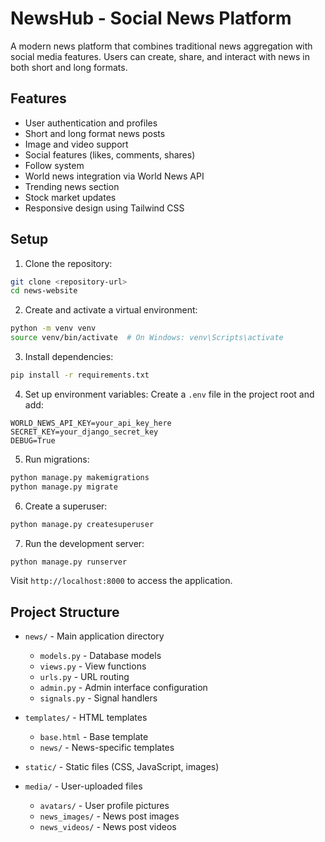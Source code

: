 # NewsHub - Social News Platform

A modern news platform that combines traditional news aggregation with social media features. Users can create, share, and interact with news in both short and long formats.

## Features

- User authentication and profiles
- Short and long format news posts
- Image and video support
- Social features (likes, comments, shares)
- Follow system
- World news integration via World News API
- Trending news section
- Stock market updates
- Responsive design using Tailwind CSS

## Setup

1. Clone the repository:
```bash
git clone <repository-url>
cd news-website
```

2. Create and activate a virtual environment:
```bash
python -m venv venv
source venv/bin/activate  # On Windows: venv\Scripts\activate
```

3. Install dependencies:
```bash
pip install -r requirements.txt
```

4. Set up environment variables:
Create a `.env` file in the project root and add:
```
WORLD_NEWS_API_KEY=your_api_key_here
SECRET_KEY=your_django_secret_key
DEBUG=True
```

5. Run migrations:
```bash
python manage.py makemigrations
python manage.py migrate
```

6. Create a superuser:
```bash
python manage.py createsuperuser
```

7. Run the development server:
```bash
python manage.py runserver
```

Visit `http://localhost:8000` to access the application.

## Project Structure

- `news/` - Main application directory
  - `models.py` - Database models
  - `views.py` - View functions
  - `urls.py` - URL routing
  - `admin.py` - Admin interface configuration
  - `signals.py` - Signal handlers

- `templates/` - HTML templates
  - `base.html` - Base template
  - `news/` - News-specific templates

- `static/` - Static files (CSS, JavaScript, images)

- `media/` - User-uploaded files
  - `avatars/` - User profile pictures
  - `news_images/` - News post images
  - `news_videos/` - News post videos